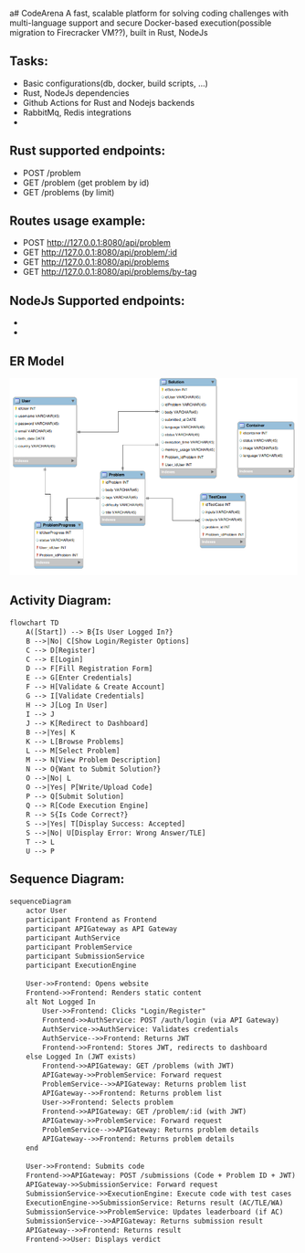 a# CodeArena
A fast, scalable platform for solving coding challenges with multi-language support and secure Docker-based execution(possible migration to Firecracker VM??), built in Rust, NodeJs

## Tasks:
- Basic configurations(db, docker, build scripts, ...)
- Rust, NodeJs dependencies
- Github Actions for Rust and Nodejs backends 
- RabbitMq, Redis integrations
- 
## Rust supported endpoints:
- POST /problem 
- GET /problem (get problem by id)
- GET /problems (by limit)
## Routes usage example:
- POST http://127.0.0.1:8080/api/problem
- GET http://127.0.0.1:8080/api/problem/:id
- GET http://127.0.0.1:8080/api/problems
- GET http://127.0.0.1:8080/api/problems/by-tag

## NodeJs Supported endpoints:
- 
- 
## ER Model
![ER Diagram](docs/ERR_modele.png)

## Activity Diagram:
```mermaid
flowchart TD
    A([Start]) --> B{Is User Logged In?}
    B -->|No| C[Show Login/Register Options]
    C --> D[Register]
    C --> E[Login]
    D --> F[Fill Registration Form]
    E --> G[Enter Credentials]
    F --> H[Validate & Create Account]
    G --> I[Validate Credentials]
    H --> J[Log In User]
    I --> J
    J --> K[Redirect to Dashboard]
    B -->|Yes| K
    K --> L[Browse Problems]
    L --> M[Select Problem]
    M --> N[View Problem Description]
    N --> O{Want to Submit Solution?}
    O -->|No| L
    O -->|Yes| P[Write/Upload Code]
    P --> Q[Submit Solution]
    Q --> R[Code Execution Engine]
    R --> S{Is Code Correct?}
    S -->|Yes| T[Display Success: Accepted]
    S -->|No| U[Display Error: Wrong Answer/TLE]
    T --> L
    U --> P
```
## Sequence Diagram:
```mermaid
sequenceDiagram
    actor User
    participant Frontend as Frontend
    participant APIGateway as API Gateway
    participant AuthService
    participant ProblemService
    participant SubmissionService
    participant ExecutionEngine

    User->>Frontend: Opens website
    Frontend->>Frontend: Renders static content
    alt Not Logged In
        User->>Frontend: Clicks "Login/Register"
        Frontend->>AuthService: POST /auth/login (via API Gateway)
        AuthService->>AuthService: Validates credentials
        AuthService-->>Frontend: Returns JWT
        Frontend->>Frontend: Stores JWT, redirects to dashboard
    else Logged In (JWT exists)
        Frontend->>APIGateway: GET /problems (with JWT)
        APIGateway->>ProblemService: Forward request
        ProblemService-->>APIGateway: Returns problem list
        APIGateway-->>Frontend: Returns problem list
        User->>Frontend: Selects problem
        Frontend->>APIGateway: GET /problem/:id (with JWT)
        APIGateway->>ProblemService: Forward request
        ProblemService-->>APIGateway: Returns problem details
        APIGateway-->>Frontend: Returns problem details
    end

    User->>Frontend: Submits code
    Frontend->>APIGateway: POST /submissions (Code + Problem ID + JWT)
    APIGateway->>SubmissionService: Forward request
    SubmissionService->>ExecutionEngine: Execute code with test cases
    ExecutionEngine->>SubmissionService: Returns result (AC/TLE/WA)
    SubmissionService->>ProblemService: Updates leaderboard (if AC)
    SubmissionService-->>APIGateway: Returns submission result
    APIGateway-->>Frontend: Returns result
    Frontend->>User: Displays verdict
```
